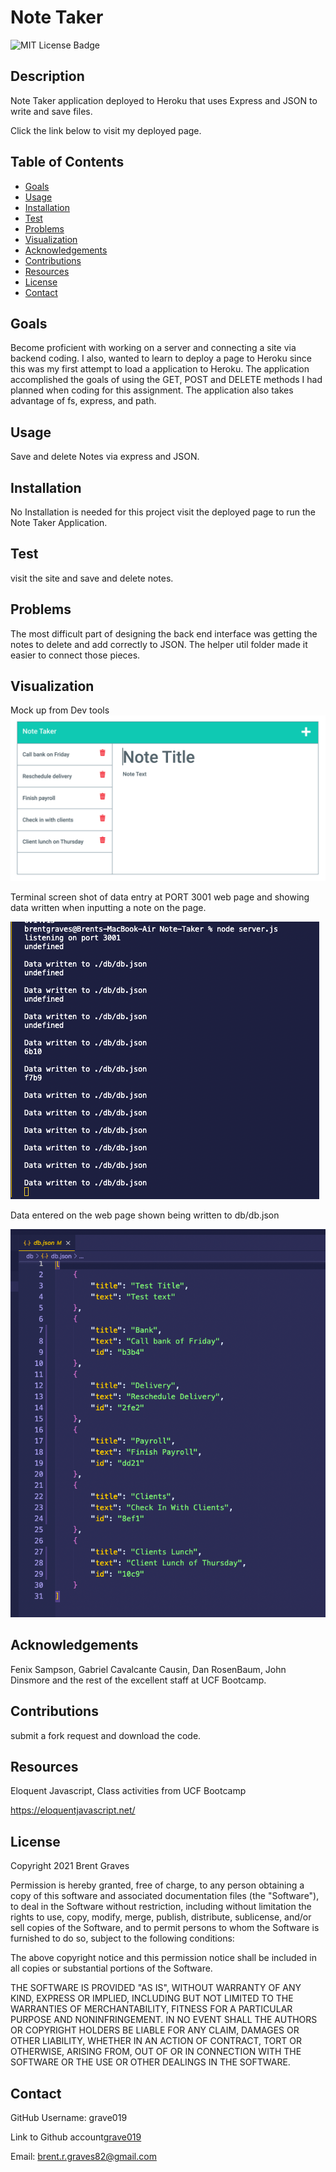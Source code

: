 # Note Taker

  ![MIT License Badge](https://img.shields.io/badge/License-MIT-yellow.svg)

  ## Description

  Note Taker application deployed to Heroku that uses Express and JSON to write and save files.
  
  Click the link below to visit my deployed page.

  <!-- [URL](undefined) -->

  ## Table of Contents
  
  * [Goals](#goals)
  * [Usage](#usage) 
  * [Installation](#installation)  
  * [Test](#test)
  * [Problems](#problems)
  * [Visualization](#visualization)
  * [Acknowledgements](#acknowledgements)
  * [Contributions](#contributions)
  * [Resources](#resources)
  * [License](#license) 
  * [Contact](#contact) 
  
  ## Goals

  Become proficient with working on a server and connecting a site via backend coding. I also, wanted to learn to deploy a page to Heroku since this was my first attempt to load a application to Heroku. The application accomplished the goals of using the GET, POST and DELETE methods I had planned when coding for this assignment. The application also takes advantage of fs, express, and path.

  ## Usage

  Save and delete Notes via express and JSON.

  ## Installation
  
  No Installation is needed for this project visit the deployed page to run the Note Taker Application.  

  ## Test

  visit the site and save and delete notes.

  ## Problems

  The most difficult part of designing the back end interface was getting the notes to delete and add correctly to JSON. The helper util folder made it easier to connect those pieces.

  ## Visualization

  Mock up from Dev tools
  ![bootcamp note taker](public/assets/images/11-express-homework-demo-01.png)
  
  Terminal screen shot of data entry at PORT 3001 web page and showing data written when inputting a note on the page.
  
  ![terminal](public/assets/images/Screen%20Shot%202021-10-22%20at%202.18.37%20PM.png)

  Data entered on the web page shown being written to db/db.json

  ![image db.json](public/assets/images/Screen%20Shot%202021-10-22%20at%202.19.11%20PM.png)

  ## Acknowledgements

  Fenix Sampson, Gabriel Cavalcante Causin, Dan RosenBaum, John Dinsmore and the rest of the excellent staff at UCF Bootcamp.

  ## Contributions

  submit a fork request and download the code.

  ## Resources
 
  Eloquent Javascript, Class activities from UCF Bootcamp

  https://eloquentjavascript.net/

  ## License

  Copyright 2021 Brent Graves

  Permission is hereby granted, free of charge, to any person obtaining a copy of this software and associated documentation files (the "Software"), to deal in the Software without restriction, including without limitation the rights to use, copy, modify, merge, publish, distribute, sublicense, and/or sell copies of the Software, and to permit persons to whom the Software is furnished to do so, subject to the following conditions:
  
  The above copyright notice and this permission notice shall be included in all copies or substantial portions of the Software.
  
  THE SOFTWARE IS PROVIDED "AS IS", WITHOUT WARRANTY OF ANY KIND, EXPRESS OR IMPLIED, INCLUDING BUT NOT LIMITED TO THE WARRANTIES OF MERCHANTABILITY, FITNESS FOR A PARTICULAR PURPOSE AND NONINFRINGEMENT. IN NO EVENT SHALL THE AUTHORS OR COPYRIGHT HOLDERS BE LIABLE FOR ANY CLAIM, DAMAGES OR OTHER LIABILITY, WHETHER IN AN ACTION OF CONTRACT, TORT OR OTHERWISE, ARISING FROM, OUT OF OR IN CONNECTION WITH THE SOFTWARE OR THE USE OR OTHER DEALINGS IN THE SOFTWARE.

  ## Contact
  
  GitHub Username: grave019 
 
  Link to Github account[grave019](https://github.com/grave019)

  Email: brent.r.graves82@gmail.com
